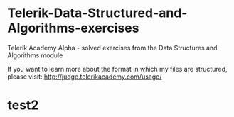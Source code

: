 # Telerik-Data-Structured-and-Algorithms-exercises
Telerik Academy Alpha - solved exercises from the Data Structures and Algorithms module

If you want to learn more about the format in which my files are structured, please visit:
http://judge.telerikacademy.com/usage/
# test2

